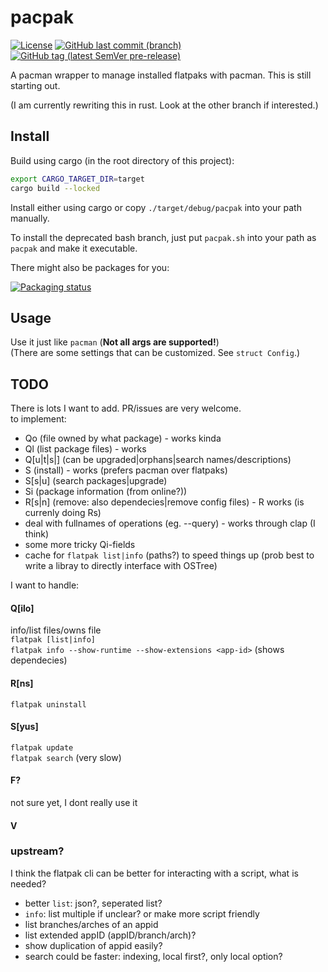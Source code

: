 # pacpak
[![License](https://img.shields.io/github/license/egnrse/pacpak)](https://github.com/egnrse/pacpak/blob/main/LICENSE)
[![GitHub last commit (branch)](https://img.shields.io/github/last-commit/egnrse/pacpak/main)](https://github.com/egnrse/pacpak/commits/main)
[![GitHub tag (latest SemVer pre-release)](https://img.shields.io/github/v/tag/egnrse/pacpak?label=version)](https://github.com/egnrse/pacpak/releases)

A pacman wrapper to manage installed flatpaks with pacman. This is still starting out.  

(I am currently rewriting this in rust. Look at the other branch if interested.)

## Install
Build using cargo (in the root directory of this project):
```bash
export CARGO_TARGET_DIR=target
cargo build --locked
```
Install either using cargo or copy `./target/debug/pacpak` into your path manually.

To install the deprecated bash branch, just put `pacpak.sh` into your path as `pacpak` and make it executable.  

There might also be packages for you:

[![Packaging status](https://repology.org/badge/vertical-allrepos/pacpak.svg)](https://repology.org/project/pacpak/versions)

## Usage
Use it just like `pacman` (**Not all args are supported!**)  
(There are some settings that can be customized. See `struct Config`.) 


## TODO
There is lots I want to add. PR/issues are very welcome.  
to implement:  
- Qo (file owned by what package) - works kinda
- Ql (list package files) - works
- Q\[u|t|s|\] (can be upgraded|orphans|search names/descriptions)
- S  (install) - works (prefers pacman over flatpaks)
- S\[s|u\] (search packages|upgrade)
- Si    (package information (from online?))
- R\[s|n\] (remove: also dependecies|remove config files) - R works (is currenly doing Rs)
- deal with fullnames of operations (eg. --query) - works through clap (I think)
- some more tricky Qi-fields
- cache for `flatpak list|info` (paths?) to speed things up (prob best to write a libray to directly interface with OSTree)

I want to handle:
#### Q\[ilo\]
info/list files/owns file  
`flatpak [list|info]`  
`flatpak info --show-runtime --show-extensions <app-id>` (shows dependecies)  

#### R\[ns\]
`flatpak uninstall`  
#### S\[yus\]
`flatpak update`  
`flatpak search`    (very slow)  
#### F?
not sure yet, I dont really use it  
#### V

### upstream?
I think the flatpak cli can be better for interacting with a script, what is needed?  
- better `list`: json?, seperated list?
- `info`: list multiple if unclear? or make more script friendly
- list branches/arches of an appid
- list extended appID (appID/branch/arch)?
- show duplication of appid easily?
- search could be faster: indexing, local first?, only local option?
